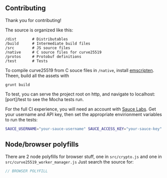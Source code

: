 ## Contributing

Thank you for contributing!

The source is organized like this:

```
/dist       # Distributables
/build      # Intermediate build files
/src        # JS source files
/native     # C source files for curve25519
/protos     # Protobuf definitions
/test       # Tests
```

To compile curve25519 from C souce files in `/native`, install
[emscripten](https://kripken.github.io/emscripten-site/docs/getting_started/downloads.html).
Theen, build all the assets with

```
grunt build
```

To test, you can serve the project root on http, 
and navigate to localhost:[port]/test to see the Mocha tests run.

For the full CI experience, you will need an account with 
[Sauce Labs](https://saucelabs.com).  Get your username and API key, 
then set the appropriate envirionment variables to run the tests:

```sh
SAUCE_USERNAME="your-sauce-username" SAUCE_ACCESS_KEY="your-sauce-key" grunt test
```


## Node/browser polyfills

There are 2 node polyfills for browser stuff, one in `src/crypto.js` and one in `src/curve25519_worker_manager.js`
Just search the source for:

```js
// BROWSER POLYFILL
```
